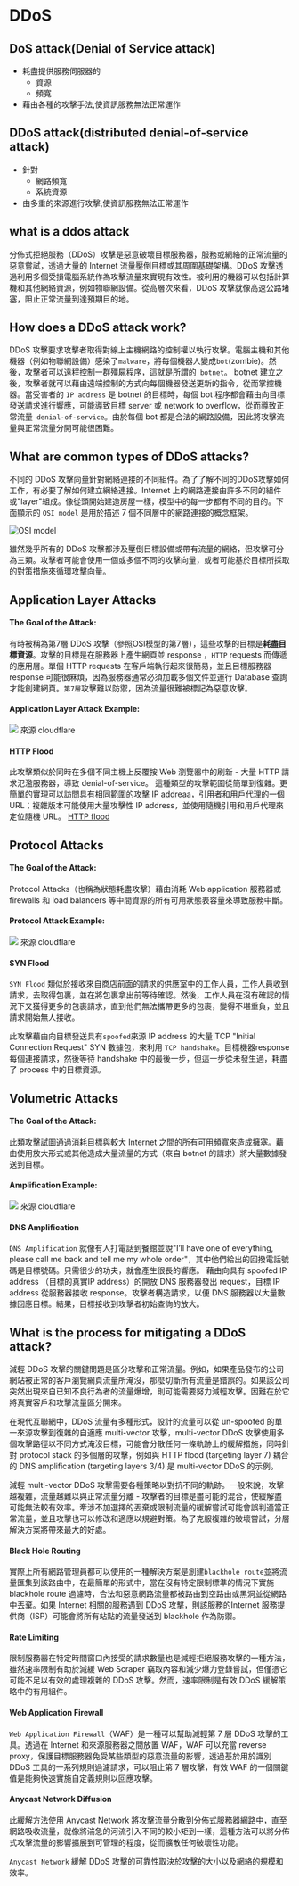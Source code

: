 # DDoS
## DoS attack(Denial of Service attack)
- 耗盡提供服務伺服器的
    - 資源
    - 頻寬
- 藉由各種的攻擊手法,使資訊服務無法正常運作
## DDoS attack(distributed denial-of-service attack)
- 針對
    - 網路頻寬
    - 系統資源
- 由多重的來源進行攻擊,使資訊服務無法正常運作

## what is a ddos attack
分佈式拒絕服務（DDoS）攻擊是惡意破壞目標服務器，服務或網絡的正常流量的惡意嘗試，透過大量的 Internet 流量壓倒目標或其周圍基礎架構。DDoS 攻擊透過利用多個受損電腦系統作為攻擊流量來實現有效性。被利用的機器可以包括計算機和其他網絡資源，例如物聯網設備。從高層次來看，DDoS 攻擊就像高速公路堵塞，阻止正常流量到達預期目的地。

## How does a DDoS attack work?
DDoS 攻擊要求攻擊者取得對線上主機網路的控制權以執行攻擊。電腦主機和其他機器（例如物聯網設備）感染了`malware`，將每個機器人變成`bot`(zombie)。然後，攻擊者可以遠程控制一群殭屍程序，這就是所謂的` botnet`。
botnet 建立之後，攻擊者就可以藉由遠端控制的方式向每個機器發送更新的指令，從而掌控機器。當受害者的 `IP address` 是 botnet 的目標時，每個 bot 程序都會藉由向目標發送請求進行響應，可能導致目標 server 或 network to overflow，從而導致正常流量` denial-of-service`。由於每個 bot 都是合法的網路設備，因此將攻擊流量與正常流量分開可能很困難。

## What are common types of DDoS attacks?
不同的 DDoS 攻擊向量針對網絡連接的不同組件。為了了解不同的DDoS攻擊如何工作，有必要了解如何建立網絡連接。Internet 上的網路連接由許多不同的組件或"layer"組成。像從頭開始建造房屋一樣，模型中的每一步都有不同的目的。下面顯示的 `OSI model` 是用於描述 7 個不同層中的網路連接的概念框架。

![OSI model](https://www.cloudflare.com/img/learning/ddos/what-is-a-ddos-attack/osi-model-7-layers.svg)

雖然幾乎所有的 DDoS 攻擊都涉及壓倒目標設備或帶有流量的網絡，但攻擊可分為三類。攻擊者可能會使用一個或多個不同的攻擊向量，或者可能基於目標所採取的對策措施來循環攻擊向量。

## Application Layer Attacks

#### The Goal of the Attack:
有時被稱為第7層 DDoS 攻擊（參照OSI模型的第7層），這些攻擊的目標是**耗盡目標資源**。攻擊的目標是在服務器上產生網頁並 response ，`HTTP` requests 而傳遞的應用層。單個 HTTP requests 在客戶端執行起來很簡易，並且目標服務器 response 可能很麻煩，因為服務器通常必須加載多個文件並運行 Database 查詢才能創建網頁。`第7層`攻擊難以防禦，因為流量很難被標記為惡意攻擊。

#### Application Layer Attack Example:
![](https://i.imgur.com/YQmo5yY.png)
來源 cloudflare

#### HTTP Flood
此攻擊類似於同時在多個不同主機上反覆按 Web 瀏覽器中的刷新 - 大量 HTTP 請求氾濫服務器，導致 denial-of-service。
這種類型的攻擊範圍從簡單到復雜。更簡單的實現可以訪問具有相同範圍的攻擊 IP addreaa，引用者和用戶代理的一個URL；複雜版本可能使用大量攻擊性 IP address，並使用隨機引用和用戶代理來定位隨機 URL。
[HTTP flood](https://www.wikiwand.com/en/HTTP_Flood)

## Protocol Attacks
#### The Goal of the Attack:
Protocol Attacks（也稱為狀態耗盡攻擊）藉由消耗 Web application 服務器或 firewalls 和 load balancers 等中間資源的所有可用狀態表容量來導致服務中斷。

#### Protocol Attack Example:
![](https://i.imgur.com/mU7qEa2.png)
來源 cloudflare
#### SYN Flood
`SYN Flood` 類似於接收來自商店前面的請求的供應室中的工作人員，工作人員收到請求，去取得包裹，並在將包裹拿出前等待確認。然後，工作人員在沒有確認的情況下又獲得更多的包裹請求，直到他們無法攜帶更多的包裹，變得不堪重負，並且請求開始無人接收。

此攻擊藉由向目標發送具有`spoofed`來源 IP address 的大量 TCP "Initial Connection Request" SYN 數據包，來利用 `TCP handshake`。目標機器response 每個連接請求，然後等待 handshake 中的最後一步，但這一步從未發生過，耗盡了 process 中的目標資源。

## Volumetric Attacks
#### The Goal of the Attack:
此類攻擊試圖通過消耗目標與較大 Internet 之間的所有可用頻寬來造成擁塞。藉由使用放大形式或其他造成大量流量的方式（來自 botnet 的請求）將大量數據發送到目標。
#### Amplification Example:
![](https://i.imgur.com/SySGDdx.png)
來源 cloudflare
#### DNS Amplification
`DNS Amplification` 就像有人打電話到餐館並說"I’ll have one of everything, please call me back and tell me my whole order"，其中他們給出的回撥電話號碼是目標號碼。只需很少的功夫，就會產生很長的響應。
藉由向具有 spoofed IP address （目標的真實IP address）的開放 DNS 服務器發出 request，目標 IP address 從服務器接收 response。攻擊者構造請求，以便 DNS 服務器以大量數據回應目標。結果，目標接收到攻擊者初始查詢的放大。

## What is the process for mitigating a DDoS attack?
減輕 DDoS 攻擊的關鍵問題是區分攻擊和正常流量。例如，如果產品發布的公司網站被正常的客戶瀏覽網頁流量所淹沒，那麼切斷所有流量是錯誤的。如果該公司突然出現來自已知不良行為者的流量爆增，則可能需要努力減輕攻擊。困難在於它將真實客戶和攻擊流量區分開來。

在現代互聯網中，DDoS 流量有多種形式，設計的流量可以從 un-spoofed 的單一來源攻擊到復雜的自適應 multi-vector 攻擊，multi-vector DDoS 攻擊使用多個攻擊路徑以不同方式淹沒目標，可能會分散任何一條軌跡上的緩解措施，同時針對 protocol stack 的多個層的攻擊，例如與 HTTP flood (targeting layer 7) 耦合的 DNS amplification (targeting layers 3/4) 是 multi-vector DDoS 的示例。

減輕 multi-vector DDoS 攻擊需要各種策略以對抗不同的軌跡。一般來說，攻擊越複雜，流量越難以與正常流量分離 - 攻擊者的目標是盡可能的混合，使緩解盡可能無法較有效率。牽涉不加選擇的丟棄或限制流量的緩解嘗試可能會誤判適當正常流量，並且攻擊也可以修改和適應以規避對策。為了克服複雜的破壞嘗試，分層解決方案將帶來最大的好處。

#### Black Hole Routing
實際上所有網路管理員都可以使用的一種解決方案是創建`blackhole route`並將流量匯集到該路由中，在最簡單的形式中，當在沒有特定限制標準的情況下實施blackhole route 過濾時，合法和惡意網路流量都被路由到空路由或黑洞並從網路中丟棄。如果 Internet 相關的服務遇到 DDoS 攻擊，則該服務的Internet 服務提供商（ISP）可能會將所有站點的流量發送到 blackhole 作為防禦。
#### Rate Limiting
限制服務器在特定時間窗口內接受的請求數量也是減輕拒絕服務攻擊的一種方法，雖然速率限制有助於減緩 Web Scraper 竊取內容和減少爆力登錄嘗試，但僅憑它可能不足以有效的處理複雜的 DDoS 攻擊。然而，速率限制是有效 DDoS 緩解策略中的有用組件。

#### Web Application Firewall
`Web Application Firewall`（WAF）是一種可以幫助減輕第 7 層 DDoS 攻擊的工具。透過在 Internet 和來源服務器之間放置 WAF，WAF 可以充當 reverse proxy，保護目標服務器免受某些類型的惡意流量的影響，透過基於用於識別 DDoS 工具的一系列規則過濾請求，可以阻止第 7 層攻擊，有效 WAF 的一個關鍵值是能夠快速實施自定義規則以回應攻擊。

#### Anycast Network Diffusion
此緩解方法使用 Anycast Network 將攻擊流量分散到分佈式服務器網路中，直至網路吸收流量，就像將湍急的河流引入不同的較小矩到一樣，這種方法可以將分佈式攻擊流量的影響擴展到可管理的程度，從而擴散任何破壞性功能。

`Anycast Network` 緩解 DDoS 攻擊的可靠性取決於攻擊的大小以及網絡的規模和效率。

